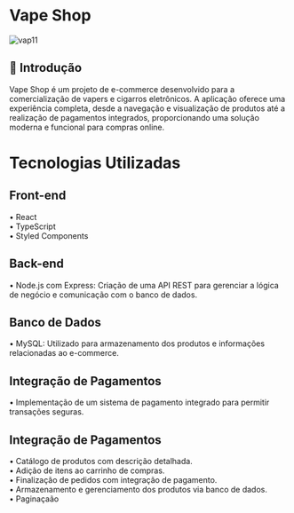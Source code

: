 # Vape Shop
![vap11](https://github.com/user-attachments/assets/d9650bb0-a9ed-425f-aaa7-38af86202efa)

## 🛒 Introdução
Vape Shop é um projeto de e-commerce desenvolvido para a comercialização de vapers e cigarros eletrônicos. A aplicação oferece uma experiência completa, desde a navegação e visualização de produtos até a realização de pagamentos integrados, proporcionando uma solução moderna e funcional para compras online.

# Tecnologias Utilizadas

## Front-end
• React                                          
• TypeScript                                   
• Styled Components                       

## Back-end
• Node.js com Express: Criação de uma API REST para gerenciar a lógica de negócio e comunicação com o banco de dados.                            

## Banco de Dados
• MySQL: Utilizado para armazenamento dos produtos e informações relacionadas ao e-commerce.                       

## Integração de Pagamentos
• Implementação de um sistema de pagamento integrado para permitir transações seguras.                                 

## Integração de Pagamentos    
• Catálogo de produtos com descrição detalhada.                                        
• Adição de itens ao carrinho de compras.                                             
• Finalização de pedidos com integração de pagamento.                                                           
• Armazenamento e gerenciamento dos produtos via banco de dados.                                                           
• Paginaçaão          








